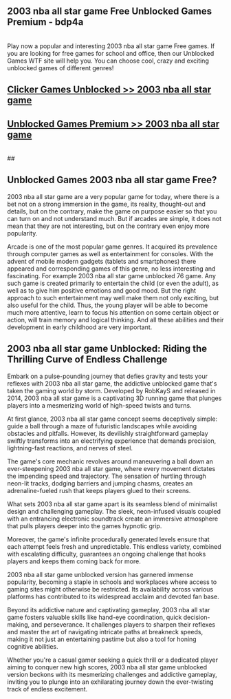 ## 2003 nba all star game Free Unblocked Games Premium - bdp4a <br>
<br>
Play now a popular and interesting 2003 nba all star game Free games. If you are looking for free games for school and office, then our Unblocked Games WTF site will help you. You can choose cool, crazy and exciting unblocked games of different genres!


##  [Clicker Games Unblocked >> 2003 nba all star game](http://freeplayer.one?title=2003_nba_all_star_game&ref=04)

##  [Unblocked Games Premium >> 2003 nba all star game](http://freeplayer.one?title=2003_nba_all_star_game&ref=04)
  <br>
  ##



## Unblocked Games 2003 nba all star game Free?

2003 nba all star game are a very popular game for today, where there is a bet not on a strong immersion in the game, its reality, thought-out and details, but on the contrary, make the game on purpose easier so that you can turn on and not understand much. But if arcades are simple, it does not mean that they are not interesting, but on the contrary even enjoy more popularity.

Arcade is one of the most popular game genres. It acquired its prevalence through computer games as well as entertainment for consoles. With the advent of mobile modern gadgets (tablets and smartphones) there appeared and corresponding games of this genre, no less interesting and fascinating. For example 2003 nba all star game unblocked 76 game. Any such game is created primarily to entertain the child (or even the adult), as well as to give him positive emotions and good mood. But the right approach to such entertainment may well make them not only exciting, but also useful for the child. Thus, the young player will be able to become much more attentive, learn to focus his attention on some certain object or action, will train memory and logical thinking. And all these abilities and their development in early childhood are very important.

##  2003 nba all star game Unblocked: Riding the Thrilling Curve of Endless Challenge

Embark on a pulse-pounding journey that defies gravity and tests your reflexes with 2003 nba all star game, the addictive unblocked game that's taken the gaming world by storm. Developed by RobKayS and released in 2014, 2003 nba all star game is a captivating 3D running game that plunges players into a mesmerizing world of high-speed twists and turns.

At first glance, 2003 nba all star game concept seems deceptively simple: guide a ball through a maze of futuristic landscapes while avoiding obstacles and pitfalls. However, its devilishly straightforward gameplay swiftly transforms into an electrifying experience that demands precision, lightning-fast reactions, and nerves of steel.

The game's core mechanic revolves around maneuvering a ball down an ever-steepening 2003 nba all star game, where every movement dictates the impending speed and trajectory. The sensation of hurtling through neon-lit tracks, dodging barriers and jumping chasms, creates an adrenaline-fueled rush that keeps players glued to their screens.

What sets 2003 nba all star game apart is its seamless blend of minimalist design and challenging gameplay. The sleek, neon-infused visuals coupled with an entrancing electronic soundtrack create an immersive atmosphere that pulls players deeper into the games hypnotic grip.

Moreover, the game's infinite procedurally generated levels ensure that each attempt feels fresh and unpredictable. This endless variety, combined with escalating difficulty, guarantees an ongoing challenge that hooks players and keeps them coming back for more.

2003 nba all star game unblocked version has garnered immense popularity, becoming a staple in schools and workplaces where access to gaming sites might otherwise be restricted. Its availability across various platforms has contributed to its widespread acclaim and devoted fan base.

Beyond its addictive nature and captivating gameplay, 2003 nba all star game fosters valuable skills like hand-eye coordination, quick decision-making, and perseverance. It challenges players to sharpen their reflexes and master the art of navigating intricate paths at breakneck speeds, making it not just an entertaining pastime but also a tool for honing cognitive abilities.

Whether you're a casual gamer seeking a quick thrill or a dedicated player aiming to conquer new high scores, 2003 nba all star game unblocked version beckons with its mesmerizing challenges and addictive gameplay, inviting you to plunge into an exhilarating journey down the ever-twisting track of endless excitement.